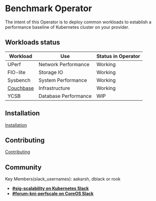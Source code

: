 # Benchmark Operator

The intent of this Operator is to deploy common workloads to establish
a performance baseline of Kubernetes cluster on your provider.

## Workloads status

| Workload                       | Use                  | Status in Operator |
| ------------------------------ | -------------------- | ------------------ |
| UPerf                          | Network Performance  | Working            |
| FIO-lite                       | Storage IO           | Working            |
| Sysbench                       | System Performance   | Working            |
| [Couchbase](docs/couchbase.md) | Infrastructure       | Working            |
| YCSB                           | Database Performance | WIP                |

## Installation
[Installation](docs/installation.md)

## Contributing
[Contributing](CONTRIBUTE.md)

## Community
Key Members(slack_usernames): aakarsh, dblack or rook
* [**#sig-scalability on Kubernetes Slack**](https://kubernetes.slack.com)
* [**#forum-kni-perfscale on CoreOS Slack**](https://coreos.slack.com)
